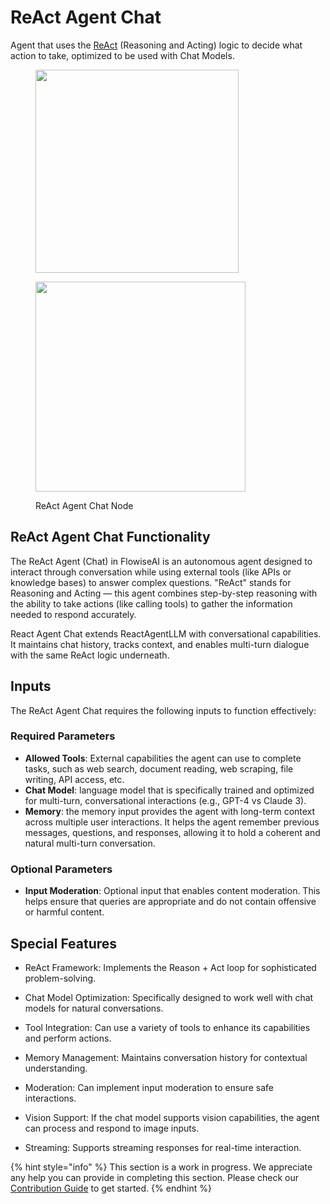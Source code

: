 # ReAct Agent Chat

Agent that uses the [ReAct](https://react-lm.github.io/) (Reasoning and Acting) logic to decide what action to take, optimized to be used with Chat Models.

<figure><img src="../../../.gitbook/assets/image (173).png" alt="" width="325"><figcaption></figcaption></figure>

<figure><img src="../../../.gitbook/assets/image (6) (1) (1) (1) (1) (1) (1) (1) (1).png" alt="" width="336"><figcaption><p>ReAct Agent Chat Node</p></figcaption></figure>

## ReAct Agent Chat Functionality

The ReAct Agent (Chat) in FlowiseAI is an autonomous agent designed to interact through conversation while using external tools (like APIs or knowledge bases) to answer complex questions. "ReAct" stands for Reasoning and Acting — this agent combines step-by-step reasoning with the ability to take actions (like calling tools) to gather the information needed to respond accurately.

React Agent Chat extends ReactAgentLLM with conversational capabilities. It maintains chat history, tracks context, and enables multi-turn dialogue with the same ReAct logic underneath.

## Inputs

The ReAct Agent Chat requires the following inputs to function effectively:

### Required Parameters

* **Allowed Tools**: External capabilities the agent can use to complete tasks, such as web search, document reading, web scraping, file writing, API access, etc.
* **Chat Model**: language model that is specifically trained and optimized for multi-turn, conversational interactions (e.g., GPT-4 vs Claude 3).
* **Memory**: the memory input provides the agent with long-term context across multiple user interactions. It helps the agent remember previous messages, questions, and responses, allowing it to hold a coherent and natural multi-turn conversation.

### Optional Parameters

* **Input Moderation**: Optional input that enables content moderation. This helps ensure that queries are appropriate and do not contain offensive or harmful content.


## Special Features
- ReAct Framework: Implements the Reason + Act loop for sophisticated problem-solving.

- Chat Model Optimization: Specifically designed to work well with chat models for natural conversations.

- Tool Integration: Can use a variety of tools to enhance its capabilities and perform actions.

- Memory Management: Maintains conversation history for contextual understanding.

- Moderation: Can implement input moderation to ensure safe interactions.

- Vision Support: If the chat model supports vision capabilities, the agent can process and respond to image inputs.

- Streaming: Supports streaming responses for real-time interaction.

{% hint style="info" %}
This section is a work in progress. We appreciate any help you can provide in completing this section. Please check our [Contribution Guide](../../../contributing/) to get started.
{% endhint %}
